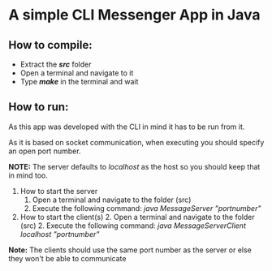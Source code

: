 # A simple CLI Messenger App in Java

## How to compile:
* Extract the _**src**_ folder
* Open a terminal and navigate to it
* Type _**make**_ in the terminal and wait

## How to run:
As this app was developed with the CLI in mind it has to be run from it.

As it is based on socket communication, when executing you should specify an open port number.

**NOTE:** The server defaults to _localhost_ as the host so you should keep that in mind too.

1. How to start the server
	1. Open a terminal and navigate to the folder (src)
	1. Execute the following command: _java MessageServer "portnumber"_
2. How to start the client(s)
	2. Open a terminal and navigate to the folder (src)
	2. Execute the following command: _java MessageServerClient localhost "portnumber"_
	
**Note:** The clients should use the same port number as the server or else they won't be able to communicate
	
